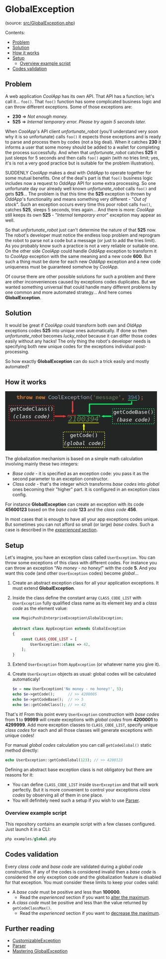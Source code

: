 # GlobalException

(source: [src/GlobalException.php](../../../../src/GlobalException.php))

Contents:
- [Problem](#problem)
- [Solution](#solution)
- [How it works](#how-it-works)
- [Setup](#setup)
    - [Overview example script](#overview-example-script)
- [Codes validation](#codes-validation)

## Problem

A web application _CoolApp_ has its own API. That API has a function; let's call it... `foo()`. That `foo()` function
has some complicated business logic and can throw different exceptions. Some of those exceptions are:
- **230** => _Not enough money._
- **525** => _Internal temporary error. Please try again 5 seconds later._

When _CoolApp_'s API client _unfortunate_robot_ (you'll understand very soon why it is so unfortunate) calls `foo()`
it expects those exceptions and is ready to parse and process them by codes (not a big deal). When it catches **230**
it informs a user that some money should be added to a wallet for completing the process successfully. And when that
_unfortunate_robot_  catches **525** it just sleeps for 5 seconds and then calls `foo()` again (with no tries limit;
yes, it's is not a very good practice but is suitable for the problem illustration).

SUDDENLY _CoolApp_ makes a deal with _OddApp_ to operate together for some mutual benefits. One of the deal's part is
that `foo()` business logic includes now a request to _OddApp_ API for some extra processing.
So one unfortunate day our already well known _unfortunate_robot_ calls `foo()` and gets **525**... The problem is that
this time the **525** exception is thrown by _OddApp_'s functionality and means something very different - "_Out of
stock_". Such an exception occurs every time this poor robot calls `foo()`, catches **525**, sleeps 5 seconds, tries
again... And there is more: _CoolApp_ still keeps its own **525** - "_Internal temporary error_" exception may appear
as well.

So that _unfortunate_robot_ just can't determine the nature of that **525** now. The robot's developer must notice
the endless loop problem and reprogram the robot to parse not a code but a message (or just to add the tries limit).
As you probably know such a practice is not a very reliable or suitable one. On the other side _CoolApp_ could handle
_OddApp_ exception to transform it to _CoolApp_ exception with the same meaning and a new code **600**. But such a
thing must be done for each new _OddApp_ exception and a new code uniqueness must be guaranteed somehow by _CoolApp_.

Of course there are other possible solutions for such a problem and there are other inconveniences caused by exceptions
codes duplicates. But we wanted something universal that could handle many different problems by one common and more
automated strategy... And here comes **GlobalException**.

## Solution

It would be great if _CoolApp_ could transform both own and _OldApp_ exceptions codes **525** into unique ones
automatically. If done so then _unfortunate_robot_ becomes _lucky_robot_ because it can differ those codes easily
without any hacks! The only thing the robot's developer needs is specifying both new unique codes for the exceptions
individual post-processing.

So how exactly **GlobalException** can do such a trick easily and mostly automated?

## How it works

![global exception parts](../../../assets/images/global-exception-parts.png)

The globalization mechanism is based on a simple math calculation involving mainly these two integers:
- _Base code_ - it is specified as an exception code: you pass it as the second parameter to an exception constructor.
- _Class code_ - that's the integer which transforms _base codes_ into _global_ ones becoming their "higher" part.
It is configured in an exception class config.

For instance **GlobalException** can create an exception with its code **45600123** based on the _base code_ **123**
and the _class code_ **456**.

In most cases that is enough to have all your app exceptions codes unique. But sometimes you can not afford so small
(or large) _base codes_. Such a case is described in the
[_experienced_ section](../experienced/global-exception.md#inadecuate-base-code-maximum).

## Setup

Let's imagine, you have an exception class called `UserException`. You can throw some exceptions of this class with
different codes. For instance you can throw an exception "_No money - no honey!_" with the code **5**. And you want
this code (and other `UserException` codes) become _global_...

1. Create an abstract exception class for all your application exceptions. It must extend **GlobalException**.
1. Inside the class define the constant array `CLASS_CODE_LIST` with `UserException` fully qualified class name as its
element key and a _class code_ as the element value:

    ```php
    use MagicPush\EnterpriseException\GlobalException;
    
    abstract class AppException extends GlobalException
    {
        const CLASS_CODE_LIST = [
            UserException::class => 42,
        ];
    }
    ```

1. Extend `UserException` from `AppException` (or whatever name you give it).
1. Create `UserException` objects as usual: global codes will be calculated automaticaly!

    ```php
    $e = new UserException('No money - no honey!', 5);
    echo $e->getCode();      // >> 4200005
    echo $e->getCodeBase();  // >> 5
    echo $e::getCodeClass(); // >> 42
    ```

That's it! From this point every `UserException` construction with _base codes_ from **1** to **99999** will create
exceptions with _global codes_ from **4200001** to **4299999**. Add more exception classes to `CLASS_CODE_LIST`,
specify unique _class codes_ for each and all those classes will generate exceptions with unique codes!

For manual _global codes_ calculation you can call `getCodeGlobal()` static method directly:

```php
echo UserException::getCodeGlobal(123); // >> 4200123
```

Defining an abstract base exception class is not obligatory but there are reasons for it:
- You can define `CLASS_CODE_LIST` inside `UserException` and that will work perfectly. But it is more convenient to
control your exceptions _class codes_ by observing all of them in one place.
- You will definitely need such a setup if you wish to use [Parser](parser.md#prerequisites).

### Overview example script

This repository contains an example script with a few classes configured. Just launch it in a CLI:

```php
php examples/global.php
```

## Codes validation

Every _class code_ and _base code_ are validated during a _global code_ construction. If any of the codes is
considered invalid then a _base code_ is considered the only exception code and the globalization feature is disabled
for that exception. You must consider these limits to keep your codes valid:
- A _base code_ must be positive and less than **100000**.
    - Read the _experienced_ section if you want to
    [alter the maximum](../experienced/global-exception.md#inadecuate-base-code-maximum).
- A _class code_ must be positive and less than the value returned by `getCodeClassMax()`.
    - Read the _experienced_ section if you want to
    [decrease the maximum](../experienced/global-exception.md#global-code-application-limit).

## Further reading

- [CustomizableException](customizable-exception.md)
- [Parser](parser.md)
- [Mastering GlobalException](../experienced/global-exception.md)
